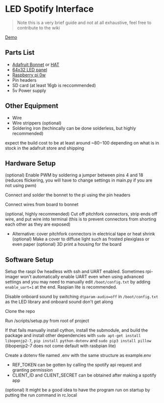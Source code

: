 # LED Spotify Interface

> Note this is a very brief guide and not at all exhaustive, feel free to contribute to the wiki

[Demo](https://www.youtube.com/watch?v=wAP2LzeGaik)

## Parts List
- [Adafruit Bonnet](https://www.adafruit.com/product/3211) or [HAT](https://www.adafruit.com/product/2345)
- [64x32 LED panel](https://www.adafruit.com/product/2278)
- [Raspberry pi 0w](https://www.adafruit.com/product/3400)
- Pin headers
- SD card (at least 16gb is reccommended)
- 5v Power supply

## Other Equipment
- Wire
- Wire strippers (optional)
- Soldering iron (techincally can be done solderless, but highly recommended)

expect the build cost to be at least around ~$80-$100 depending on what is in stock in the adafruit store
and shipping

## Hardware Setup
(optional) Enable PWM by soldering a jumper between pins 4 and 18 (reduces flickering, you will have to change settings in main.py if you are not using pwm)

Connect and solder the bonnet to the pi using the pin headers

Connect wires from board to bonnet 

(optional, highly recommended) Cut off pitchfork connectors, strip ends off wire, and put wire into terminal (this is to prevent connectors from shorting each other as they are exposed)
* Alternative: cover pitchfork connectors in electrical tape or heat shrink
(optional) Make a cover to diffuse light such as frosted plexiglass or even paper
(optional) 3D print a housing for the board

## Software Setup
Setup the raspi 0w headless with ssh and UART enabled.  Sometimes rpi-imager won't automatically enable UART even when using advanced settings and you may need to manually edit `/boot/config.txt` by adding `enable_uart=1` at the end.  Raspian lite is recommended.

Disable onboard sound by switching `dtparam-audio=off` in `/boot/config.txt` as the LED library and onboard sound don't get along

Clone the repo 

Run /scripts/setup.py from root of project

If that fails manually install cython, install the submodule, and build the package and install other dependencies with `sudo apt-get install libopenjp2-7`, `pip install python-dotenv` and `sudo pip3 install pillow` (libopenjp2-7 does not come default with rasbpian lite)

Create a dotenv file named .env with the same structure as example.env
* REF_TOKEN can be gotten by calling the spotify api request and granting permission
* CLIENT_ID and CLIENT_SECRET can be obtained after making a spotify app

(optional) It might be a good idea to have the program run on startup by putting the run command in rc.local
